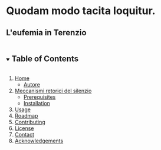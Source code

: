 # Quodam modo tacita loquitur.
## L'eufemia in Terenzio
<details open="open">
  <summary><h2 style="display: inline-block">Table of Contents</h2></summary>
  <ol>
    <li>
      <a href="#ProgettoTerenzio.html">Home</a>
      <ul>
        <li><a href="#">Autore</a></li>
      </ul>
    </li>
    <li>
      <a href="#classificazione.html">Meccanismi retorici del silenzio</a>
      <ul>
        <li><a href="#prerequisites">Prerequisites</a></li>
        <li><a href="#installation">Installation</a></li>
      </ul>
    </li>
    <li><a href="#usage">Usage</a></li>
    <li><a href="#roadmap">Roadmap</a></li>
    <li><a href="#contributing">Contributing</a></li>
    <li><a href="#license">License</a></li>
    <li><a href="#contact">Contact</a></li>
    <li><a href="#acknowledgements">Acknowledgements</a></li>
  </ol>
</details>
